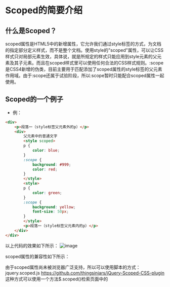 # Scoped的简要介绍

## 什么是Scoped？
scoped属性是HTML5中的新增属性，它允许我们通过style标签的方式，为文档的指定部分定义样式，而不是整个文档。使用style的"scoped"属性，可以让CSS样式只对局部元素生效，具体说，就是所规定的样式只能应用到style元素的父元素及其子元素。而且在scoped样式里可以使用任何合法的CSS样式规则。:scope是CSS4新增的伪类，目前主要用于匹配添加了scoped属性的style标签的父元素作用域。由于:scope还属于试验阶段，所以:scope暂时只能配合scoped属性一起使用。

## Scoped的一个例子
* 例：

```html
<div>
    <p>段落一（style标签父元素外的p）</p>
    <div>
        父元素中的普通文字
        <style scoped>
        p {
            color: blue;
        }
        :scope {
            background: #999;
            color: red;
        }
        </style>
        <style>
        p {
            color: green;
        }
        :scope {
            background: yellow;
            font-size: 50px;
        }
        </style>
        <p>段落一（style标签父元素内的p）</p>
    </div>
</div>
```
以上代码的效果如下所示：
 ![image](https://github.com/zyfyh8023/blog/blob/raw/master/imgs/result.png)

scoped属性的兼容性如下所示：

由于scoped属性尚未被浏览器广泛支持，所以可以使用脚本的方式：jquery.scoped.js https://github.com/thingsinjars/jQuery-Scoped-CSS-plugin
这种方式可以使用一个方法$.scoped()检索页面中的<style scoped>标签，把其中的css代码限定在父标签范围内。

## Scoped的核心思想和所解决的问题是什么？
通过让style标签支持局部作用域的方式（CSS规范），来解决CSS样式污染的问题。

## Scoped的优点是什么？
* Scoped属性是css局部作用域的尝试，在极少情况下可以解决css局部作用域和样式污染的问题。
* jQuery插件的方式提供了解决css局部作用域的思路。

## Scoped的缺点是什么？
* Scoped属性的浏览兼容性非常差
* 只适用于style标签，并不适合外联css文件
* jQuery插件的方式，需要js去动态添加渲染

## Scoped与CSS样式污染的关系是什么？
通过上面的分析可知：Scoped只能在极少情况下解决CSS样式冲突的问题。
